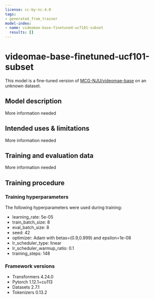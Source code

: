 ```yaml
---
license: cc-by-nc-4.0
tags:
- generated_from_trainer
model-index:
- name: videomae-base-finetuned-ucf101-subset
  results: []
---
```


<!-- This model card has been generated automatically according to the information the Trainer had access to. You
should probably proofread and complete it, then remove this comment. -->

# videomae-base-finetuned-ucf101-subset

This model is a fine-tuned version of [MCG-NJU/videomae-base](https://huggingface.co/MCG-NJU/videomae-base) on an unknown dataset.

## Model description

More information needed

## Intended uses & limitations

More information needed

## Training and evaluation data

More information needed

## Training procedure

### Training hyperparameters

The following hyperparameters were used during training:
- learning_rate: 5e-05
- train_batch_size: 8
- eval_batch_size: 8
- seed: 42
- optimizer: Adam with betas=(0.9,0.999) and epsilon=1e-08
- lr_scheduler_type: linear
- lr_scheduler_warmup_ratio: 0.1
- training_steps: 148

### Framework versions

- Transformers 4.24.0
- Pytorch 1.12.1+cu113
- Datasets 2.7.1
- Tokenizers 0.13.2
